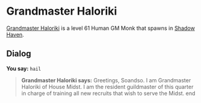 # Grandmaster Haloriki



[Grandmaster Haloriki](/npc/150130) is a level 61 Human GM Monk that spawns in [Shadow Haven](/zone/150).



## Dialog

**You say:** `hail`



>**Grandmaster Haloriki says:** Greetings, Soandso. I am Grandmaster Haloriki of House Midst. I am the resident guildmaster of this quarter in charge of training all new recruits that wish to serve the Midst.
end

